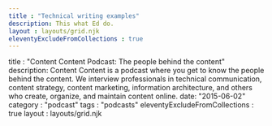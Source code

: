 ```yaml
---
title : "Technical writing examples"
description: This what Ed do.
layout : layouts/grid.njk
eleventyExcludeFromCollections : true
---
```


title : "Content Content Podcast: The people behind the content"
description: Content Content is a podcast where you get to know the people behind the content. We interview professionals in technical communication, content strategy, content marketing, information architecture, and others who create, organize, and maintain content online.
date: "2015-06-02"
category : "podcast"
tags : "podcasts"
eleventyExcludeFromCollections : true
layout : layouts/grid.njk

